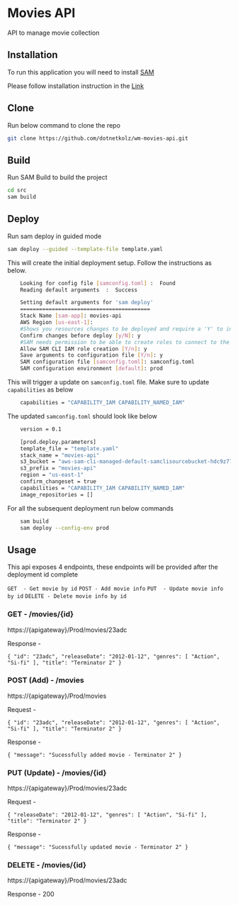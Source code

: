 # Movies API
API to manage movie collection

## Installation

To run this application you will need to install [SAM](https://docs.aws.amazon.com/serverless-application-model/latest/developerguide/serverless-sam-cli-install.html)

Please follow installation instruction in the [Link](https://docs.aws.amazon.com/serverless-application-model/latest/developerguide/serverless-sam-cli-install.html)

## Clone

Run below command to clone the repo

```bash
git clone https://github.com/dotnetkolz/wm-movies-api.git
```

## Build

Run SAM Build to build the project

```bash
cd src
sam build
```

## Deploy

Run sam deploy in guided mode

```bash
sam deploy --guided --template-file template.yaml
```

This will create the initial deployment setup. Follow the instructions as below.

```bash
	Looking for config file [samconfig.toml] :  Found
	Reading default arguments  :  Success

	Setting default arguments for 'sam deploy'
	=========================================
	Stack Name [sam-app]: movies-api
	AWS Region [us-east-1]:
	#Shows you resources changes to be deployed and require a 'Y' to initiate deploy
	Confirm changes before deploy [y/N]: y
	#SAM needs permission to be able to create roles to connect to the resources in your template
	Allow SAM CLI IAM role creation [Y/n]: y
	Save arguments to configuration file [Y/n]: y
	SAM configuration file [samconfig.toml]: samconfig.toml
	SAM configuration environment [default]: prod
```

This will trigger a update on `samconfig.toml` file. Make sure to update `capabilities` as below

```bash
    capabilities = "CAPABILITY_IAM CAPABILITY_NAMED_IAM"
```

The updated `samconfig.toml` should look like below

```bash
    version = 0.1

    [prod.deploy.parameters]
    template_file = "template.yaml"
    stack_name = "movies-api"
    s3_bucket = "aws-sam-cli-managed-default-samclisourcebucket-hdc9z77js1ct"
    s3_prefix = "movies-api"
    region = "us-east-1"
    confirm_changeset = true
    capabilities = "CAPABILITY_IAM CAPABILITY_NAMED_IAM"
    image_repositories = []
```

For all the subsequent deployment run below commands

```bash
    sam build
    sam deploy --config-env prod
```

## Usage

This api exposes 4 endpoints, these endpoints will be provided after the deployment id complete

`GET  - Get movie by id`
`POST - Add movie info`
`PUT  - Update movie info by id`
`DELETE - Delete movie info by id`

### GET - /movies/{id}

https://{apigateway}/Prod/movies/23adc

Response -

`
{
  "id": "23adc",
  "releaseDate": "2012-01-12",
  "genres": [
    "Action",
    "Si-fi"
  ],
  "title": "Terminator 2"
}
`

### POST (Add) - /movies

https://{apigateway}/Prod/movies

Request -

`
{
  "id": "23adc",
  "releaseDate": "2012-01-12",
  "genres": [
    "Action",
    "Si-fi"
  ],
  "title": "Terminator 2"
}
`

Response -

`
{
  "message": "Sucessfully added movie - Terminator 2"
}
`

### PUT (Update) - /movies/{id}

https://{apigateway}/Prod/movies/23adc

Request -

`
{
  "releaseDate": "2012-01-12",
  "genres": [
    "Action",
    "Si-fi"
  ],
  "title": "Terminator 2"
}
`

Response -

`
{
  "message": "Sucessfully updated movie - Terminator 2"
}
`

### DELETE - /movies/{id}

https://{apigateway}/Prod/movies/23adc

Response - 200
